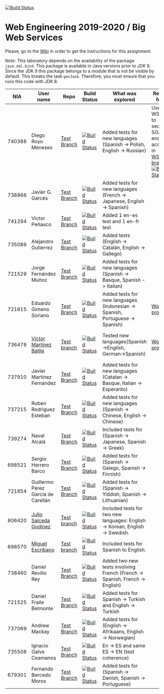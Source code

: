 [![Build Status](https://travis-ci.org/UNIZAR-30246-WebEngineering/lab2-big-ws.svg?branch=master)](https://travis-ci.org/UNIZAR-30246-WebEngineering/lab2-big-ws)
# Web Engineering 2019-2020 / Big Web Services
Please, go to the [Wiki](https://github.com/UNIZAR-30246-WebEngineering/lab2-big-ws/wiki) in order to get the instructions for this assignment.

*Note:*
This laboratory depends on the availability of the package `java.xml.bind`.
This package is available in Java versions prior to JDK 9.
Since the JDK 9 this package belongs to a module that is not be visible by default.
This breaks the task `genJaxb`.
Therefore, you must ensure that you runs this code with JDK 8.


| NIA    | User name | Repo | Build Status | What was explored | Review for :gift: | Score
|--------|-----------|------|--------------|-------------------|----------------------|--------
|740388  | Diego Royo Meneses | [Test Branch](https://github.com/diegoroyo/lab2-big-ws/tree/test)    | [![Build Status](https://travis-ci.org/diegoroyo/lab2-big-ws.svg?branch=test)](https://travis-ci.org/diegoroyo/lab2-big-ws/tree/test)| Added tests for new languages (Spanish -> Polish, English -> Russian) | Used WSS4J to secure SOAP endpoint access in [WSS4J branch](https://github.com/diegoroyo/lab2-big-ws/tree/wss4j) [![Build Status](https://travis-ci.org/diegoroyo/lab2-big-ws.svg?branch=wss4j)](https://travis-ci.org/diegoroyo/lab2-big-ws/tree/wss4j) | :gift:
|738866  | Javier G. Garcés | [Test Branch](https://github.com/JaviBite/lab2-big-ws/tree/test)    | [![Build Status](https://travis-ci.org/JaviBite/lab2-big-ws.svg?branch=test)](https://travis-ci.org/JaviBite/lab2-big-ws/tree/test)| Added tests for new languages (French -> Japanese, English -> Spanish) |                      |
|741294  | Víctor Peñasco | [Test Branch](https://github.com/vpec/lab2-big-ws/tree/test)    | [![Build Status](https://travis-ci.org/vpec/lab2-big-ws.svg?branch=test)](https://travis-ci.org/vpec/lab2-big-ws/tree/test)| Added 1 en-es test and 1 en-fr test |                      |
|735089  | Alejandro Gutierrez | [Test Branch](https://github.com/AlexGuti14/lab2-big-ws/tree/test)    | [![Build Status](https://travis-ci.org/AlexGuti14/lab2-big-ws.svg?branch=test)](https://travis-ci.org/AlexGuti14/lab2-big-ws/tree/test)| Added tests (English -> Catalán, English -> Gallego) |                      |
|721529  | Jorge Fernández Muñoz | [Test Branch](https://github.com/jorge97fernandez/lab2-big-ws/tree/test)    | [![Build Status](https://travis-ci.org/jorge97fernandez/lab2-big-ws.svg?branch=test)](https://travis-ci.org/jorge97fernandez/lab2-big-ws/tree/test)| Added tests for new languages (Spanish -> Basque, Spanish -> Italian) |                      |
|721615  | Eduardo Gimeno Soriano | [Test Branch](https://github.com/Edu7216/lab2-big-ws/tree/test)    | [![Build Status](https://travis-ci.org/Edu7216/lab2-big-ws.svg?branch=test)](https://travis-ci.org/Edu7216/lab2-big-ws/tree/test)| Added tests for new languages (Indonesian -> Spanish, Portuguese -> Spanish) |  [Work in progress](https://github.com/Edu7216/lab2-big-ws/tree/improvement) | :gift:
|736478  | [Víctor Martínez Batlle](https://github.com/vmbatlle/) | [Test branch](https://github.com/vmbatlle/lab2-big-ws/tree/test)    | [![Build Status](https://travis-ci.org/vmbatlle/lab2-big-ws.svg?branch=test)](https://travis-ci.org/vmbatlle/lab2-big-ws) | Tested new languages(Spanish->English, German->Spanish) | [Work in progress](https://github.com/vmbatlle/lab2-big-ws/tree/bonus) | qualifies for a free :gift: in the next lab
|737910  | Javier Martínez Fernández | [Test Branch](https://github.com/javiermixture17/lab2-big-ws/tree/test)    | [![Build Status](https://travis-ci.org/javiermixture17/lab2-big-ws.svg?branch=test)](https://travis-ci.org/javiermixture17/lab2-big-ws/tree/test)| Added tests for new languages (Catalan -> Basque, Italian -> Esperanto) |                      |
|737215  | Ruben Rodriguez Esteban | [Test Branch](https://github.com/ZgzInfinity/lab2-big-ws/tree/test)    | [![Build Status](https://travis-ci.org/ZgzInfinity/lab2-big-ws.svg?branch=test)](https://travis-ci.org/ZgzInfinity/lab2-big-ws/tree/test)| Added tests for new languages (Spanish -> Chinese, English -> Chinese) |                      |
|739274  | Naval Alcalá | [Test Branch](https://github.com/aeri/lab2-big-ws/tree/test)    | [![Build Status](https://travis-ci.org/aeri/lab2-big-ws.svg?branch=test)](https://travis-ci.org/aeri/lab2-big-ws/builds/607292291)| Included tests for (Spanish -> Japanese, Spanish -> Greek) |
|698521  | Sergio Herrero Barco | [Test Branch](https://github.com/sherrero96/lab2-big-ws/tree/test)  | [![Build Status](https://travis-ci.org/sherrero96/lab2-big-ws.svg?branch=test)](https://travis-ci.org/sherrero96/lab2-big-ws/tree/test) | Added tests for (Spanish -> Galego, Spanish -> Finnish)|
|721854  | Guillermo Pérez García de Carellán | [Test Branch](https://github.com/Guillerm097/lab2-big-ws/tree/test)  | [![Build Status](https://travis-ci.org/Guillerm097/lab2-big-ws.svg?branch=test)](https://travis-ci.org/Guillerm097/lab2-big-ws/tree/test) | Added tests for (Spanish -> Yiddish, Spanish -> Lithuanian)|
|806420  | [Julio Salceda Godínez](https://github.com/phsxes/) | [Test branch](https://github.com/phsxes/lab2-big-ws/tree/test)    | [![Build Status](https://api.travis-ci.org/phsxes/lab2-big-ws.svg?branch=test)](https://travis-ci.org/phsxes/lab2-big-ws) | Included tests for two new languages: English -> Korean, English -> Swedish. |  | 
|698570  | [Miguel Escribano](https://github.com/a698570/) | [Test branch](https://github.com/a698570/lab2-big-ws/tree/test)    | [![Build Status](https://api.travis-ci.com/a698570/lab2-big-ws.svg?branch=test)](https://travis-ci.com/a698570/lab2-big-ws) | Included tests for Spanish to English. |  | 
|738460  | Daniel Revillo Rey | [Test Branch](https://github.com/DaniRevillo/lab2-big-ws/tree/test)    | [![Build Status](https://travis-ci.org/DaniRevillo/lab2-big-ws.svg?branch=test)](https://travis-ci.org/DaniRevillo/lab2-big-ws/tree/test)| Added two new tests involving French (French -> Spanish, French -> English) |                      | 
|721525  | Daniel Fraile Belmonte | [Test Branch](https://github.com/DanFzgz/lab2-big-ws/tree/test)  | [![Build Status](https://travis-ci.org/DanFzgz/lab2-big-ws.svg?branch=test)](https://travis-ci.org/DanFzgz/lab2-big-ws/tree/test) | Added tests for Spanish -> Turkish and English -> Turkish |
|737069  | Andrew Mackay | [Test Branch](https://github.com/AndrewKM210/lab2-big-ws/tree/test)  | [![Build Status](https://travis-ci.org/AndrewKM210/lab2-big-ws.svg?branch=test)](https://travis-ci.org/AndrewKM210/lab2-big-ws/tree/test) | Added tests for (English -> Afrikaans, English -> Norwegian)|
|735508  | Ignacio Galve Ceamanos | [Test Branch](https://github.com/IgnacioSan22/lab2-big-ws/tree/test)  | [![Build Status](https://travis-ci.org/IgnacioSan22/lab2-big-ws.svg?branch=test)](https://travis-ci.org/IgnacioSan22/lab2-big-ws/tree/test) | En -> ES and same ES -> EN (test coherence) |
|679301  | Fernando Bercedo Moros | [Test Branch](https://github.com/ferbercedo/lab2-big-ws/tree/test)  | [![Build Status](https://travis-ci.org/ferbercedo/lab2-big-ws.svg?branch=test)](https://travis-ci.org/ferbercedo/lab2-big-ws/tree/test) | Added tests for (Spanish -> Danish, Spanish -> Portuguese)|
